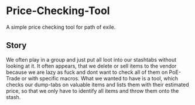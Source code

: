 # Price-Checking-Tool
A simple price checking tool for path of exile.

## Story
We often play in a group and just put all loot into our stashtabs without looking at it. It often appears, that we delete or sell items to the vendor because we are lazy as fuck and dont want to check all of them on PoE-Trade or with specific macros.
What we wanted to have is a tool, which checks our dump-tabs on valuable items and lists them with their estimated price, so that we only have to identify all items and throw them onto the stash.

 
